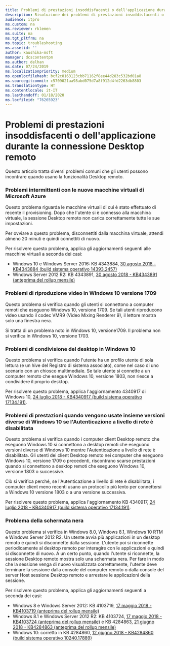 ```yaml
---
title: Problemi di prestazioni insoddisfacenti o dell'applicazione durante la connessione Desktop remoto
description: Risoluzione dei problemi di prestazioni insoddisfacenti o dell'applicazione durante la connessione Desktop remoto.
audience: itpro
ms.custom: na
ms.reviewer: rklemen
ms.suite: na
ms.tgt_pltfrm: na
ms.topic: troubleshooting
ms.assetid: ''
author: kaushika-msft
manager: dcscontentpm
ms.author: delhan
ms.date: 07/24/2019
ms.localizationpriority: medium
ms.openlocfilehash: bcf2c8163123cbb71162f8ee44d283c532bd01a8
ms.sourcegitcommit: c5709021aa98abd075d7a8f912d4fd2263db8803
ms.translationtype: HT
ms.contentlocale: it-IT
ms.lasthandoff: 01/18/2020
ms.locfileid: "76265923"
---
```

# <a name="poor-performance-or-application-problems-during-remote-desktop-connection"></a>Problemi di prestazioni insoddisfacenti o dell'applicazione durante la connessione Desktop remoto

Questo articolo tratta diversi problemi comuni che gli utenti possono incontrare quando usano la funzionalità Desktop remoto.

### <a name="intermittent-problems-with-new-microsoft-azure-virtual-machines"></a>Problemi intermittenti con le nuove macchine virtuali di Microsoft Azure

Questo problema riguarda le macchine virtuali di cui è stato effettuato di recente il provisioning. Dopo che l'utente si è connesso alla macchina virtuale, la sessione Desktop remoto non carica correttamente tutte le sue impostazioni.

Per ovviare a questo problema, disconnettiti dalla macchina virtuale, attendi almeno 20 minuti e quindi connettiti di nuovo.

Per risolvere questo problema, applica gli aggiornamenti seguenti alle macchine virtuali a seconda dei casi:

  - Windows 10 e Windows Server 2016: KB 4343884, [30 agosto 2018 - KB4343884 (build sistema operativo 14393.2457)](https://support.microsoft.com/help/4343884/windows-10-update-kb4343884)
  - Windows Server 2012 R2: KB 4343891, [30 agosto 2018 - KB4343891 (anteprima del rollup mensile)](https://support.microsoft.com/help/4343891/windows-81-update-kb4343891)

### <a name="video-playback-issues-on-windows-10-version-1709"></a>Problemi di riproduzione video in Windows 10 versione 1709

Questo problema si verifica quando gli utenti si connettono a computer remoti che eseguono Windows 10, versione 1709. Se tali utenti riproducono video usando il codec VMR9 (Video Mixing Renderer 9), il lettore mostra solo una finestra nera.

Si tratta di un problema noto in Windows 10, versione1709. Il problema non si verifica in Windows 10, versione 1703.

### <a name="desktop-sharing-issues-on-windows-10"></a>Problemi di condivisione del desktop in Windows 10

Questo problema si verifica quando l'utente ha un profilo utente di sola lettura (e un hive del Registro di sistema associato), come nel caso di uno scenario con un chiosco multimediale. Se tale utente si connette a un computer remoto che esegue Windows 10, versione 1803, non riesce a condividere il proprio desktop.

Per risolvere questo problema, applica l'aggiornamento 4340917 di Windows 10, [24 luglio 2018 - KB4340917 (build sistema operativo 17134.191)](https://support.microsoft.com/help/4340917/windows-10-update-kb4340917).

### <a name="performance-issues-when-mixing-versions-of-windows-10-if-nla-is-disabled"></a>Problemi di prestazioni quando vengono usate insieme versioni diverse di Windows 10 se l'Autenticazione a livello di rete è disabilitata

Questo problema si verifica quando i computer client Desktop remoto che eseguono Windows 10 si connettono a desktop remoti che eseguono versioni diverse di Windows 10 mentre l'Autenticazione a livello di rete è disabilitata. Gli utenti dei client Desktop remoto nei computer che eseguono Windows 10, versione 1709 o precedenti, riscontrano scarse prestazioni quando si connettono a desktop remoti che eseguono Windows 10, versione 1803 o successive.

Ciò si verifica perché, se l'Autenticazione a livello di rete è disabilitata, i computer client meno recenti usano un protocollo più lento per connettersi a Windows 10 versione 1803 o a una versione successiva.

Per risolvere questo problema, applica l'aggiornamento KB 4340917, [24 luglio 2018 - KB4340917 (build sistema operativo 17134.191)](https://support.microsoft.com/help/4340917/windows-10-update-kb4340917).

### <a name="black-screen-issue"></a>Problema della schermata nera

Questo problema si verifica in Windows 8.0, Windows 8.1, Windows 10 RTM e Windows Server 2012 R2. Un utente avvia più applicazioni in un desktop remoto e quindi si disconnette dalla sessione. L'utente poi si riconnette periodicamente al desktop remoto per interagire con le applicazioni e quindi si disconnette di nuovo. A un certo punto, quando l'utente si riconnette, la sessione Desktop remoto mostra solo una schermata nera. Per fare in modo che la sessione venga di nuovo visualizzata correttamente, l'utente deve terminare la sessione dalla console del computer remoto o dalla console del server Host sessione Desktop remoto e arrestare le applicazioni della sessione.

Per risolvere questo problema, applica gli aggiornamenti seguenti a seconda dei casi:

  - Windows 8 e Windows Server 2012: KB 4103719, [17 maggio 2018 - KB4103719 (anteprima del rollup mensile)](https://support.microsoft.com/help/4103719/windows-server-2012-update-kb4103719)
  - Windows 8.1 e Windows Server 2012 R2: KB 4103724, [17 maggio 2018 - KB4103724 (anteprima del rollup mensile)](https://support.microsoft.com/help/4103724/windows-81-update-kb4103724) e KB 4284863, [21 giugno 2018 - KB4284863 (anteprima del rollup mensile)](https://support.microsoft.com/help/4284863/windows-81-update-kb4284863)
  - Windows 10: corretto in KB 4284860, [12 giugno 2018 - KB4284860 (build sistema operativo 10240.17889)](https://support.microsoft.com/help/4284860/windows-10-update-kb4284860)
